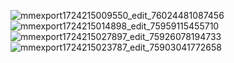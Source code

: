 ![mmexport1724215009550_edit_76024481087456](https://github.com/user-attachments/assets/409e56b6-0437-4b43-992b-b0f1ec6184d7)
![mmexport1724215014898_edit_75959115455710](https://github.com/user-attachments/assets/d35d74ac-952b-4781-9dd7-5dcc86b18f9f)
![mmexport1724215027897_edit_75926078194733](https://github.com/user-attachments/assets/aa15c0b0-b4e1-4e87-b82c-a9554477e11c)
![mmexport1724215023787_edit_75903041772658](https://github.com/user-attachments/assets/9e86a8b3-0838-4e43-a876-ee9201bed649)
